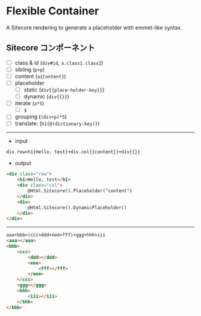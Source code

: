 # Flexible Container
A Sitecore rendering to generate a placeholder with emmet-like syntax.

## Sitecore コンポーネント
- [ ] class & id (`div#id`, `a.class1.class2`)
- [ ] sibling (`p+p`)
- [ ] content (`a{Content}`)
- [ ] placeholder
	- [ ] static (`div{{place-holder-key}}`)
	- [ ] dynamic (`div{{}}`)
- [ ] iterate (`a*5`)
	- [ ] `$`
- [ ] grouping (`(div+p)*5`)
- [ ] translate: (`h1{@(dictionary-key)}`)

---

- input
```
div.row>h1{Hello, test}+div.col{{content}}+div{{}}
```

- output
```html
<div class="row">
    <h1>Hello, test</h1>
    <div class="col">
        @Html.Sitecore().Placeholder("content")
    </div>
    <div>
        @Html.Sitecore().DynamicPlaceholder()
    </div>
</div>
```

---

```html
aaa+bbb>(ccc>ddd+eee>fff)+ggg+hhh>iii
<aaa></aaa>
<bbb>
    <ccc>
        <ddd></ddd>
        <eee>
            <fff></fff>
        </eee>
    </ccc>
    <ggg></ggg>
    <hhh>
        <iii></iii>
    </hhh>
</bbb>
```